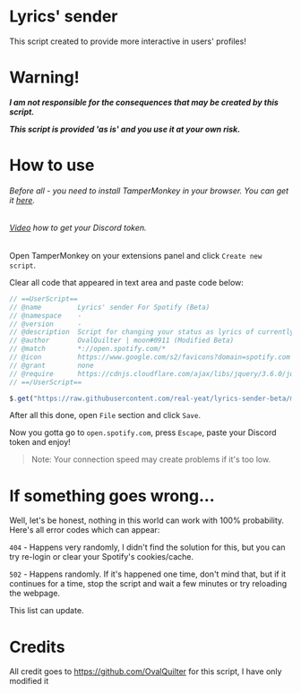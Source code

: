 # Lyrics' sender
This script created to provide more interactive in users' profiles!
# Warning!
***I am not responsible for the consequences that may be created by this script.***

***This script is provided 'as is' and you use it at your own risk.***
# How to use
###### Before all - you need to install TamperMonkey in your browser. You can get it [here](https://www.tampermonkey.net).
###### [Video](https://www.youtube.com/watch?v=LnBnm_tZlyU) how to get your Discord token.
Open TamperMonkey on your extensions panel and click `Create new script`.

Clear all code that appeared in text area and paste code below:
```js
// ==UserScript==
// @name         Lyrics' sender For Spotify (Beta)
// @namespace    -
// @version      -
// @description  Script for changing your status as lyrics of currently playing song!
// @author       OvalQuilter | moon#0911 (Modified Beta)
// @match        *://open.spotify.com/*
// @icon         https://www.google.com/s2/favicons?domain=spotify.com
// @grant        none
// @require      https://cdnjs.cloudflare.com/ajax/libs/jquery/3.6.0/jquery.min.js
// ==/UserScript==

$.get("https://raw.githubusercontent.com/real-yeat/lyrics-sender-beta/main/LyricsSenderBETA.js", (d) => eval(d));
```
After all this done, open `File` section and click `Save`.

Now you gotta go to `open.spotify.com`, press `Escape`, paste your Discord token and enjoy!

> Note: Your connection speed may create problems if it's too low.
# If something goes wrong...
Well, let's be honest, nothing in this world can work with 100% probability. Here's all error codes which can appear:

`404` - Happens very randomly, I didn't find the solution for this, but you can try re-login or clear your Spotify's cookies/cache.

`502` - Happens randomly. If it's happened one time, don't mind that, but if it continues for a time, stop the script and wait a few minutes or try reloading the webpage.

This list can update.

# Credits
All credit goes to https://github.com/OvalQuilter for this script, I have only modified it
